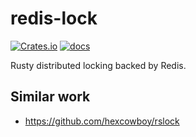 # redis-lock

[![Crates.io](https://img.shields.io/crates/v/redis-lock)](https://crates.io/crates/redis-lock)
[![docs](https://img.shields.io/crates/v/redis-lock?color=yellow&label=docs)](https://docs.rs/redis-lock)

Rusty distributed locking backed by Redis.

## Similar work

- https://github.com/hexcowboy/rslock